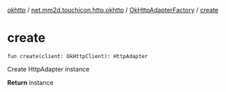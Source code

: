 [okhttp](../../index.md) / [net.mm2d.touchicon.http.okhttp](../index.md) / [OkHttpAdapterFactory](index.md) / [create](./create.md)

# create

`fun create(client: OkHttpClient): HttpAdapter`

Create HttpAdapter instance

**Return**
instance

